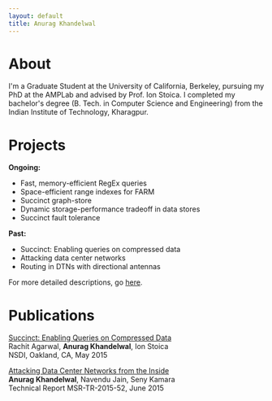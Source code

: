 ```yaml
---
layout: default
title: Anurag Khandelwal
---
```

# About

I'm a Graduate Student at the University of California, Berkeley, pursuing my 
PhD at the AMPLab and advised by Prof. Ion Stoica. I completed my bachelor's 
degree (B. Tech. in Computer Science and Engineering) from the Indian Institute 
of Technology, Kharagpur.

# Projects
**Ongoing:**
<ul>
  <li> Fast, memory-efficient RegEx queries </li>
  <li> Space-efficient range indexes for FARM </li>
  <li> Succinct graph-store </li>
  <li> Dynamic storage-performance tradeoff in data stores </li>
  <li> Succinct fault tolerance </li>
</ul>

**Past:**
<ul>
  <li> Succinct: Enabling queries on compressed data </li>
  <li> Attacking data center networks </li>
  <li> Routing in DTNs with directional antennas </li>
</ul>

For more detailed descriptions, go [here](/projects).

# Publications
[Succinct: Enabling Queries on Compressed Data](https://www.usenix.org/system/files/conference/nsdi15/nsdi15-paper-agarwal.pdf)<br>
Rachit Agarwal, **Anurag Khandelwal**, Ion Stoica<br>
NSDI, Oakland, CA, May 2015

[Attacking Data Center Networks from the Inside](http://research.microsoft.com/apps/pubs/default.aspx?id=249024)<br>
**Anurag Khandelwal**, Navendu Jain, Seny Kamara<br>
Technical Report MSR-TR-2015-52, June 2015